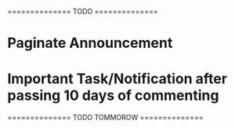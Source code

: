 
============== TODO ==============
#   Paginate Announcement
#   Important Task/Notification after passing 10 days of commenting

============== TODO TOMMOROW ==============